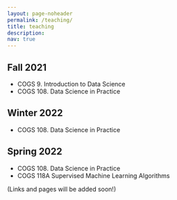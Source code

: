 ```yaml
---
layout: page-noheader
permalink: /teaching/
title: teaching
description:
nav: true
---
```


## Fall 2021
- COGS 9. Introduction to Data Science
- COGS 108. Data Science in Practice

## Winter 2022
- COGS 108. Data Science in Practice

## Spring 2022
- COGS 108. Data Science in Practice
- COGS 118A Supervised Machine Learning Algorithms


(Links and pages will be added soon!)


<!--- For now, this page is assumed to be a static description of your courses. You can convert it to a collection similar to `_projects/` so that you can have a dedicated page for eachcourse. --->
